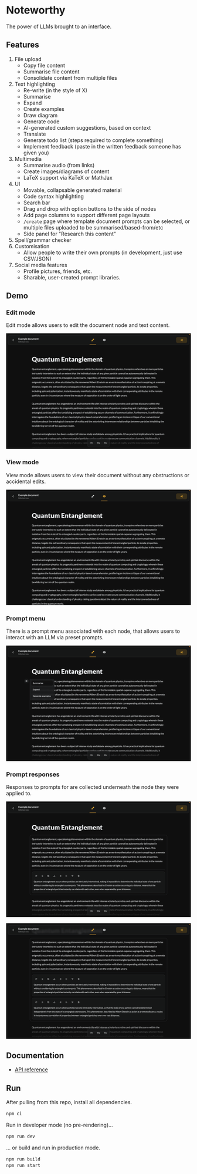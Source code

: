# Noteworthy

The power of LLMs brought to an interface.

## Features

1. File upload
   -  Copy file content
   -  Summarise file content
   -  Consolidate content from multiple files
2. Text highlighting
   -  Re-write (in the style of X)
   -  Summarise
   -  Expand
   -  Create examples
   -  Draw diagram
   -  Generate code
   -  AI-generated custom suggestions, based on context
   -  Translate
   -  Generate todo list (steps required to complete something)
   -  Implement feedback (paste in the written feedback someone has given you)
3. Multimedia
   -  Summarise audio (from links)
   -  Create images/diagrams of content
   -  LaTeX support via KaTeX or MathJax
4. UI
   -  Movable, collapsable generated material
   -  Code syntax highlighting
   -  Search bar
   -  Drag and drop with option buttons to the side of nodes
   -  Add page columns to support different page layouts
   -  `/create` page where template document prompts can be selected, or multiple files uploaded to be summarised/based-from/etc
   -  Side panel for "Research this content"
5. Spell/grammar checker
6. Customisation
   -  Allow people to write their own prompts (in development, just use CSV/JSON)
7. Social media features
   -  Profile pictures, friends, etc.
   -  Sharable, user-created prompt libraries.

## Demo

### Edit mode

Edit mode allows users to edit the document node and text content.

![Edit mode screenshot](/public/demos/screenshot-mode-edit.png "Edit mode")

### View mode

View mode allows users to view their document without any obstructions or accidental edits.

![View mode screenshot](/public/demos/screenshot-mode-view.png "View mode")

### Prompt menu

There is a prompt menu associated with each node, that allows users to interact with an LLM via preset prompts.

![Prompt menu screenshot](/public/demos/screenshot-prompt-menu.png "Prompt menu")

### Prompt responses

Responses to prompts for are collected underneath the node they were applied to.

![Single prompt response screenshot](/public/demos/screenshot-prompt-response-single.png "Single prompt response")

![Multiple prompt responses screenshot](/public/demos/screenshot-prompt-response-multiple.png "Multiple prompt responses")

## Documentation

-  [API reference](/docs/api.md)

## Run

After pulling from this repo, install all dependencies.

```bash
npm ci
```

Run in developer mode (no pre-rendering)...

```bash
npm run dev
```

... or build and run in production mode.

```bash
npm run build
npm run start
```

